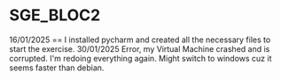 # SGE_BLOC2

16/01/2025 ==
I installed pycharm and created all the necessary files to start the exercise.
30/01/2025 
    Error, my Virtual Machine crashed and is corrupted. I'm redoing everything again. Might switch to windows cuz it seems faster than debian.
